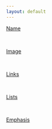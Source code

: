 ```yaml
---
layout: default
---
```


[Name](./_includes/01-name.md/01-name.md)

<br>

[Image](./_includes/02-image.md/02-image.md)

<br>

[Links](./_includes/03-links.md/03-links.md)

<br>

[Lists](./_includes/04-lists.md/04-lists.md)

<br>

[Emphasis](./_includes/05-emphasis.md/05-emphasis.md)
